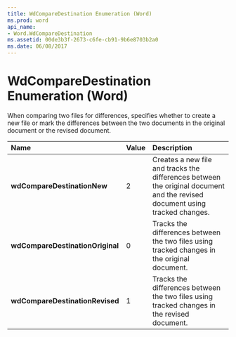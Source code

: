 ```yaml
---
title: WdCompareDestination Enumeration (Word)
ms.prod: word
api_name:
- Word.WdCompareDestination
ms.assetid: 00de3b3f-2673-c6fe-cb91-9b6e8703b2a0
ms.date: 06/08/2017
---
```



# WdCompareDestination Enumeration (Word)

When comparing two files for differences, specifies whether to create a new file or mark the differences between the two documents in the original document or the revised document.



|**Name**|**Value**|**Description**|
|:-----|:-----|:-----|
| **wdCompareDestinationNew**|2|Creates a new file and tracks the differences between the original document and the revised document using tracked changes.|
| **wdCompareDestinationOriginal**|0|Tracks the differences between the two files using tracked changes in the original document.|
| **wdCompareDestinationRevised**|1|Tracks the differences between the two files using tracked changes in the revised document.|


